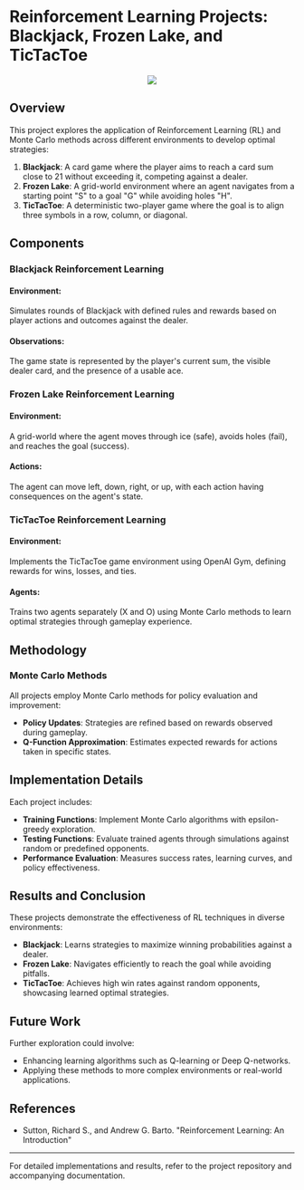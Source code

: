 # Reinforcement Learning Projects: Blackjack, Frozen Lake, and TicTacToe

<p align="center">
  <img src="https://github.com/artaru/RLExperimentsNotes/assets/79018762/f6814cfd-7f74-45bd-9dfc-1ac9e0f82793" />
</p>

## Overview

This project explores the application of Reinforcement Learning (RL) and Monte Carlo methods across different environments to develop optimal strategies:

1. **Blackjack**: A card game where the player aims to reach a card sum close to 21 without exceeding it, competing against a dealer.
2. **Frozen Lake**: A grid-world environment where an agent navigates from a starting point "S" to a goal "G" while avoiding holes "H".
3. **TicTacToe**: A deterministic two-player game where the goal is to align three symbols in a row, column, or diagonal.

## Components

### Blackjack Reinforcement Learning

#### Environment:
Simulates rounds of Blackjack with defined rules and rewards based on player actions and outcomes against the dealer.

#### Observations:
The game state is represented by the player's current sum, the visible dealer card, and the presence of a usable ace.

### Frozen Lake Reinforcement Learning

#### Environment:
A grid-world where the agent moves through ice (safe), avoids holes (fail), and reaches the goal (success).

#### Actions:
The agent can move left, down, right, or up, with each action having consequences on the agent's state.

### TicTacToe Reinforcement Learning

#### Environment:
Implements the TicTacToe game environment using OpenAI Gym, defining rewards for wins, losses, and ties.

#### Agents:
Trains two agents separately (X and O) using Monte Carlo methods to learn optimal strategies through gameplay experience.

## Methodology

### Monte Carlo Methods

All projects employ Monte Carlo methods for policy evaluation and improvement:
- **Policy Updates**: Strategies are refined based on rewards observed during gameplay.
- **Q-Function Approximation**: Estimates expected rewards for actions taken in specific states.

## Implementation Details

Each project includes:
- **Training Functions**: Implement Monte Carlo algorithms with epsilon-greedy exploration.
- **Testing Functions**: Evaluate trained agents through simulations against random or predefined opponents.
- **Performance Evaluation**: Measures success rates, learning curves, and policy effectiveness.

## Results and Conclusion

These projects demonstrate the effectiveness of RL techniques in diverse environments:
- **Blackjack**: Learns strategies to maximize winning probabilities against a dealer.
- **Frozen Lake**: Navigates efficiently to reach the goal while avoiding pitfalls.
- **TicTacToe**: Achieves high win rates against random opponents, showcasing learned optimal strategies.

## Future Work

Further exploration could involve:
- Enhancing learning algorithms such as Q-learning or Deep Q-networks.
- Applying these methods to more complex environments or real-world applications.

## References

- Sutton, Richard S., and Andrew G. Barto. "Reinforcement Learning: An Introduction"

---

For detailed implementations and results, refer to the project repository and accompanying documentation.
